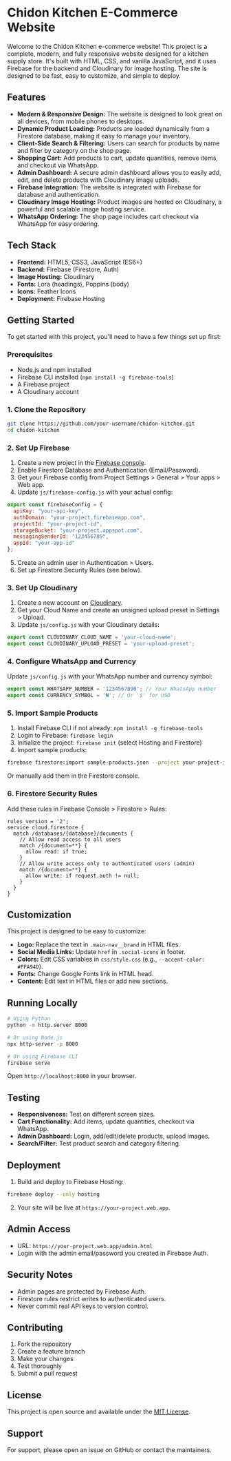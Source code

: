 # Chidon Kitchen E-Commerce Website

Welcome to the Chidon Kitchen e-commerce website! This project is a complete, modern, and fully responsive website designed for a kitchen supply store. It's built with HTML, CSS, and vanilla JavaScript, and it uses Firebase for the backend and Cloudinary for image hosting. The site is designed to be fast, easy to customize, and simple to deploy.

## Features

*   **Modern & Responsive Design:** The website is designed to look great on all devices, from mobile phones to desktops.
*   **Dynamic Product Loading:** Products are loaded dynamically from a Firestore database, making it easy to manage your inventory.
*   **Client-Side Search & Filtering:** Users can search for products by name and filter by category on the shop page.
*   **Shopping Cart:** Add products to cart, update quantities, remove items, and checkout via WhatsApp.
*   **Admin Dashboard:** A secure admin dashboard allows you to easily add, edit, and delete products with Cloudinary image uploads.
*   **Firebase Integration:** The website is integrated with Firebase for database and authentication.
*   **Cloudinary Image Hosting:** Product images are hosted on Cloudinary, a powerful and scalable image hosting service.
*   **WhatsApp Ordering:** The shop page includes cart checkout via WhatsApp for easy ordering.

## Tech Stack

- **Frontend:** HTML5, CSS3, JavaScript (ES6+)
- **Backend:** Firebase (Firestore, Auth)
- **Image Hosting:** Cloudinary
- **Fonts:** Lora (headings), Poppins (body)
- **Icons:** Feather Icons
- **Deployment:** Firebase Hosting

## Getting Started

To get started with this project, you'll need to have a few things set up first:

### Prerequisites

- Node.js and npm installed
- Firebase CLI installed (`npm install -g firebase-tools`)
- A Firebase project
- A Cloudinary account

### 1. Clone the Repository

```bash
git clone https://github.com/your-username/chidon-kitchen.git
cd chidon-kitchen
```

### 2. Set Up Firebase

1. Create a new project in the [Firebase console](https://console.firebase.google.com/).
2. Enable Firestore Database and Authentication (Email/Password).
3. Get your Firebase config from Project Settings > General > Your apps > Web app.
4. Update `js/firebase-config.js` with your actual config:

```javascript
export const firebaseConfig = {
  apiKey: "your-api-key",
  authDomain: "your-project.firebaseapp.com",
  projectId: "your-project-id",
  storageBucket: "your-project.appspot.com",
  messagingSenderId: "123456789",
  appId: "your-app-id"
};
```

5. Create an admin user in Authentication > Users.
6. Set up Firestore Security Rules (see below).

### 3. Set Up Cloudinary

1. Create a new account on [Cloudinary](https://cloudinary.com/).
2. Get your Cloud Name and create an unsigned upload preset in Settings > Upload.
3. Update `js/config.js` with your Cloudinary details:

```javascript
export const CLOUDINARY_CLOUD_NAME = 'your-cloud-name';
export const CLOUDINARY_UPLOAD_PRESET = 'your-upload-preset';
```

### 4. Configure WhatsApp and Currency

Update `js/config.js` with your WhatsApp number and currency symbol:

```javascript
export const WHATSAPP_NUMBER = '1234567890'; // Your WhatsApp number
export const CURRENCY_SYMBOL = '₦'; // Or '$' for USD
```

### 5. Import Sample Products

1. Install Firebase CLI if not already: `npm install -g firebase-tools`
2. Login to Firebase: `firebase login`
3. Initialize the project: `firebase init` (select Hosting and Firestore)
4. Import sample products:

```bash
firebase firestore:import sample-products.json --project your-project-id
```

Or manually add them in the Firestore console.

### 6. Firestore Security Rules

Add these rules in Firebase Console > Firestore > Rules:

```
rules_version = '2';
service cloud.firestore {
  match /databases/{database}/documents {
    // Allow read access to all users
    match /{document=**} {
      allow read: if true;
    }
    // Allow write access only to authenticated users (admin)
    match /{document=**} {
      allow write: if request.auth != null;
    }
  }
}
```

## Customization

This project is designed to be easy to customize:

*   **Logo:** Replace the text in `.main-nav__brand` in HTML files.
*   **Social Media Links:** Update `href` in `.social-icons` in footer.
*   **Colors:** Edit CSS variables in `css/style.css` (e.g., `--accent-color: #FFA94D`).
*   **Fonts:** Change Google Fonts link in HTML head.
*   **Content:** Edit text in HTML files or add new sections.

## Running Locally

```bash
# Using Python
python -m http.server 8000

# Or using Node.js
npx http-server -p 8000

# Or using Firebase CLI
firebase serve
```

Open `http://localhost:8000` in your browser.

## Testing

- **Responsiveness:** Test on different screen sizes.
- **Cart Functionality:** Add items, update quantities, checkout via WhatsApp.
- **Admin Dashboard:** Login, add/edit/delete products, upload images.
- **Search/Filter:** Test product search and category filtering.

## Deployment

1. Build and deploy to Firebase Hosting:

```bash
firebase deploy --only hosting
```

2. Your site will be live at `https://your-project.web.app`.

## Admin Access

- URL: `https://your-project.web.app/admin.html`
- Login with the admin email/password you created in Firebase Auth.

## Security Notes

- Admin pages are protected by Firebase Auth.
- Firestore rules restrict writes to authenticated users.
- Never commit real API keys to version control.

## Contributing

1. Fork the repository
2. Create a feature branch
3. Make your changes
4. Test thoroughly
5. Submit a pull request

## License

This project is open source and available under the [MIT License](LICENSE).

## Support

For support, please open an issue on GitHub or contact the maintainers.
